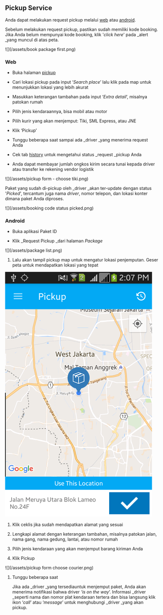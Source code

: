## Pickup Service

Anda dapat melakukan request pickup melalui [web](web.md) atau [android](android.md).

Sebelum melakukan request pickup, pastikan sudah memiliki kode booking. Jika Anda belum mempunyai kode booking, klik '_click here_' pada _alert _yang muncul di atas peta.

![](/assets/book package first.png)

### Web

* Buka halaman [pickup](https://paket.id/pickup)

* Cari lokasi pickup pada input ‘_Search place_’ lalu klik pada map untuk menunjukkan lokasi yang lebih akurat

* Masukkan keterangan tambahan pada input ‘_Extra detail_’, misalnya patokan rumah

* Pilih jenis kendaraannya, bisa mobil atau motor
* Pilih kurir yang akan menjemput: Tiki, SML Express, atau JNE
* Klik ‘Pickup’
* Tunggu beberapa saat sampai ada _driver _yang menerima request Anda
* Cek tab [history](status-pickup.md) untuk mengetahui status _request _pickup Anda
* Anda dapat membayar jumlah ongkos kirim secara tunai kepada driver atau transfer ke rekening vendor logistik

![](/assets/pickup form - choose tiki.png)

Paket yang sudah di-pickup oleh _driver _akan ter-update dengan status '_Picked_', tercantum juga nama _driver_, nomor telepon, dan lokasi konter dimana paket Anda diproses.

![](/assets/booking code status picked.png)

### Android

* Buka aplikasi Paket ID

* Klik _Request Pickup _dari halaman _Package_

![](/assets/package list.png)

1. Lalu akan tampil pickup map untuk mengatur lokasi penjemputan. Geser peta untuk mendapatkan lokasi yang tepat

![](/assets/pickupmap.png)

1. Klik ceklis jika sudah mendapatkan alamat yang sesuai
2. Lengkapi alamat dengan keterangan tambahan, misalnya patokan jalan, nama gang, nama gedung, lantai, atau nomor rumah

3. Pilih jenis kendaraan yang akan menjemput barang kiriman Anda

4. Klik Pickup

![](/assets/pickup form choose courier.png)

1. Tunggu beberapa saat

   Jika ada _driver _yang tersediauntuk menjemput paket, Anda akan menerima notifikasi bahwa driver _‘is on the way_’. Informasi _driver _seperti nama dan nomor plat kendaraan tertera dan bisa langsung klik ikon ‘_call_’ atau ‘_message_’ untuk menghubungi _driver _yang akan pickup.



